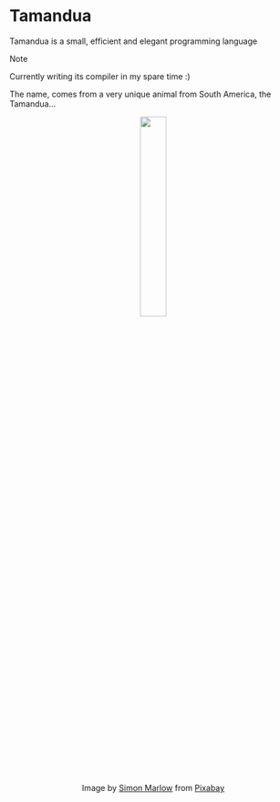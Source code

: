# Tamandua

Tamandua is a small, efficient and elegant programming language

> [!NOTE]  
> Currently writing its compiler in my spare time :)

The name, comes from a very unique animal from South America, the Tamandua...

<p align="center">
<img style="align:center" src="https://github.com/user-attachments/assets/7d9565f6-0982-49b5-8bee-e380ce11c1b6" width=30% height=30%>
<br>
Image by <a href="https://pixabay.com/users/sdm2019-11501107/?utm_source=link-attribution&utm_medium=referral&utm_campaign=image&utm_content=4906834">Simon Marlow</a> from <a href="https://pixabay.com//?utm_source=link-attribution&utm_medium=referral&utm_campaign=image&utm_content=4906834">Pixabay</a>
</p>
